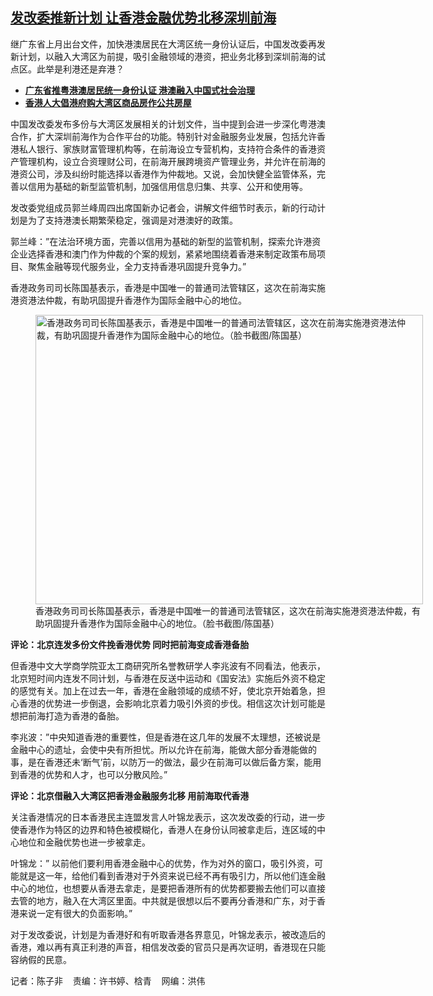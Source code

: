 <!--1703791433000-->
[发改委推新计划  让香港金融优势北移深圳前海](https://www.rfa.org/mandarin/yataibaodao/gangtai/ec1-12282023132215.html)
------

<p>继广东省上月出台文件，加快港澳居民在大湾区统一身份认证后，中国发改委再发新计划，以融入大湾区为前提，吸引金融领域的港资，把业务北移到深圳前海的试点区。此举是利港还是弃港？</p><ul><li><a href="https://www.rfa.org/mandarin/yataibaodao/gangtai/ec-11222023045333.html"><strong>广东省推粤港澳居民统一身份认证 港澳融入中国式社会治理</strong></a></li><li><strong><a href="https://www.rfa.org/mandarin/yataibaodao/gangtai/ec-03092023073101.html">香港人大倡港府购大湾区商品房作公共房屋</a></strong></li></ul><p><span style="font-weight: 400;">中国发改委发布多份与大湾区发展相关的计划文件，当中提到会进一步深化粤港澳合作，扩大深圳前海作为合作平台的功能。特别针对金融服务业发展，包括允许香港私人银行、家族财富管理机构等，在前海设立专营机构，支持符合条件的香港资产管理机构，设立合资理财公司，在前海开展跨境资产管理业务，并允许在前海的港资公司，涉及纠纷时能选择以香港作为仲裁地。又说，会加快健全监管体系，完善以信用为基础的新型监管机制，加强信用信息归集、共享、公开和使用等。</span></p><p><span style="font-weight: 400;">发改委党组成员郭兰峰周四出席国新办记者会，讲解文件细节时表示，新的行动计划是为了支持港澳长期繁荣稳定，强调是对港澳好的政策。</span></p><p><span style="font-weight: 400;">郭兰峰：”在法治环境方面，完善以信用为基础的新型的监管机制，探索允许港资企业选择香港和澳门作为仲裁的个案的规划，紧紧地围绕着香港来制定政策布局项目、聚焦金融等现代服务业，全力支持香港巩固提升竞争力。”</span></p><p><span style="font-weight: 400;">香港政务司司长陈国基表示，香港是中国唯一的普通司法管辖区，这次在前海实施港资港法仲裁，有助巩固提升香港作为国际金融中心的地位。</span></p><p><figure class="image-richtext image-inline captioned" style="width:620px;"><img alt="香港政务司司长陈国基表示，香港是中国唯一的普通司法管辖区，这次在前海实施港资港法仲裁，有助巩固提升香港作为国际金融中心的地位。（脸书截图/陈国基）" height="463" src="https://www.rfa.org/mandarin/yataibaodao/gangtai/ec1-12282023132215.html/ec1.jpg/@@images/d8104eeb-51a8-48cd-9471-528196eb18b1.jpeg" title="ec1.jpg" width="620"/><figcaption class="image-caption">香港政务司司长陈国基表示，香港是中国唯一的普通司法管辖区，这次在前海实施港资港法仲裁，有助巩固提升香港作为国际金融中心的地位。（脸书截图/陈国基）</figcaption><small></small></figure></p><p><b>评论：北京连发多份文件挽香港优势 同时把前海变成香港备胎</b></p><p><span style="font-weight: 400;">但香港中文大学商学院亚太工商研究所名誉教研学人李兆波有不同看法，他表示，北京短时间内连发不同计划，与香港在反送中运动和《国安法》实施后外资不稳定的感觉有关。加上在过去一年，香港在金融领域的成绩不好，使北京开始着急，担心香港的优势进一步倒退，会影响北京着力吸引外资的步伐。相信这次计划可能是想把前海打造为香港的备胎。</span></p><p><span style="font-weight: 400;">李兆波：”中央知道香港的重要性，但是香港在这几年的发展不太理想，还被说是金融中心的遗址，会使中央有所担忧。所以允许在前海，能做大部分香港能做的事，是在香港还未‘断气’前，以防万一的做法，最少在前海可以做后备方案，能用到香港的优势和人才，也可以分散风险。”</span></p><p><b>评论：北京借融入大湾区把香港金融服务北移 用前海取代香港</b></p><p><span style="font-weight: 400;">关注香港情况的日本香港民主连盟发言人叶锦龙表示，这次发改委的行动，进一步使香港作为特区的边界和特色被模糊化，香港人在身份认同被拿走后，连区域的中心地位和金融优势也进一步被拿走。</span></p><p><span style="font-weight: 400;">叶锦龙：” 以前他们要利用香港金融中心的优势，作为对外的窗口，吸引外资，可能就是这一年，给他们看到香港对于外资来说已经不再有吸引力，所以他们连金融中心的地位，也想要从香港去拿走，是要把香港所有的优势都要搬去他们可以直接去管的地方，融入在大湾区里面。中共就是很想以后不要再分香港和广东，对于香港来说一定有很大的负面影响。”</span></p><p><span style="font-weight: 400;">对于发改委说，计划是为香港好和有听取香港各界意见，叶锦龙表示，被改造后的香港，难以再有真正利港的声音，相信发改委的官员只是再次证明，香港现在只能容纳假的民意。</span></p><p><span style="font-weight: 400;">记者：陈子非    责编：许书婷、梒青    网编：洪伟<br/></span></p>
